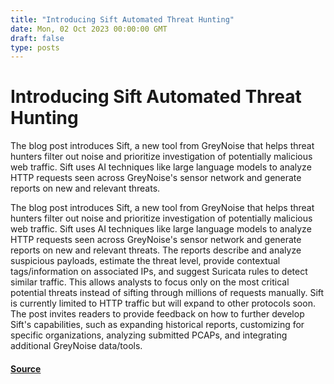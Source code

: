 ```yaml
---
title: "Introducing Sift Automated Threat Hunting"
date: Mon, 02 Oct 2023 00:00:00 GMT
draft: false
type: posts
---
```

# Introducing Sift Automated Threat Hunting





The blog post introduces Sift, a new tool from GreyNoise that helps threat hunters filter out noise and prioritize investigation of potentially malicious web traffic. Sift uses AI techniques like large language models to analyze HTTP requests seen across GreyNoise's sensor network and generate reports on new and relevant threats.

The blog post introduces Sift, a new tool from GreyNoise that helps threat hunters filter out noise and prioritize investigation of potentially malicious web traffic. Sift uses AI techniques like large language models to analyze HTTP requests seen across GreyNoise's sensor network and generate reports on new and relevant threats. The reports describe and analyze suspicious payloads, estimate the threat level, provide contextual tags/information on associated IPs, and suggest Suricata rules to detect similar traffic. This allows analysts to focus only on the most critical potential threats instead of sifting through millions of requests manually. Sift is currently limited to HTTP traffic but will expand to other protocols soon. The post invites readers to provide feedback on how to further develop Sift's capabilities, such as expanding historical reports, customizing for specific organizations, analyzing submitted PCAPs, and integrating additional GreyNoise data/tools.

#### [Source](https://www.greynoise.io/blog/introducing-sift-automated-threat-hunting)

